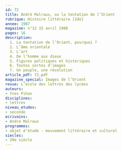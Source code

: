 ```yaml
---
id: 72
title: André Malraux, ou la tentation de l’Orient
rubrique: Histoire littéraire [2de] 
annee: 1987
magazine: n°12 15 avril 1988
pages: 16
description: 
  1. La tentation de l’Orient, pourquoi ?
  2. L’âme orientale
  3. L’art
  4. De l’homme aux dieux
  5. Figures politiques et historiques
  6. Toutes sortes d’images
  7. Un peuple, une révolution
article_pdf: 72.pdf
magazine_special: Images de l’Orient
revue: L’école des lettres des lycées
auteurs:
- Yves Pihan
disciplines:
- lettres
niveau_etudes:
- seconde
ecrivains:
- André Malraux
programmes:
- objet d’étude - mouvement littéraire et culturel
siecles:
- 20e siècle
---
```

